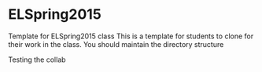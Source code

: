 # ELSpring2015
Template for ELSpring2015 class
This is a template for students to clone for their work in the class. You should maintain the directory structure

Testing the collab